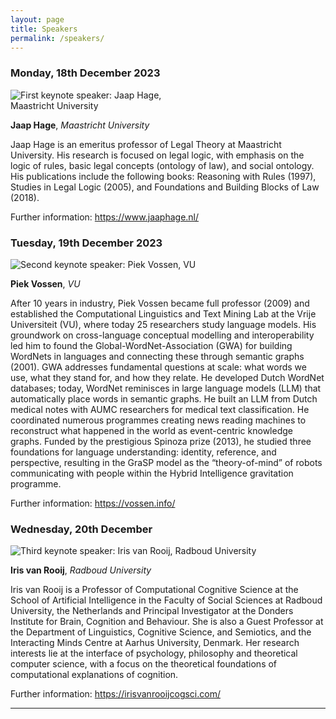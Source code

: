 ```yaml
---
layout: page
title: Speakers
permalink: /speakers/
---
```


### Monday, 18th December 2023

<img src="https://jurix23.maastrichtlawtech.eu/assets/jaaphage.png" style="max-width: 300px;" alt="First keynote speaker: Jaap Hage, Maastricht University" />

**Jaap Hage**, *Maastricht University*

Jaap Hage is an emeritus professor of Legal Theory at Maastricht University. His research is focused on legal logic, with emphasis on the logic of rules, basic legal concepts (ontology of law), and social ontology. His publications include the following books: Reasoning with Rules (1997), Studies in Legal Logic (2005), and Foundations and Building Blocks of Law (2018).

Further information: <https://www.jaaphage.nl/>

### Tuesday, 19th December 2023

<img src="https://jurix23.maastrichtlawtech.eu/assets/piekvossen.png" alt="Second keynote speaker: Piek Vossen, VU" />

**Piek Vossen**, *VU*

After 10 years in industry, Piek Vossen became full professor (2009) and established the Computational Linguistics and Text Mining Lab at the Vrije Universiteit (VU), where today 25 researchers study language models. His groundwork on cross-language conceptual modelling and interoperability led him to found the Global-WordNet-Association (GWA) for building WordNets in languages and connecting these through semantic graphs (2001). GWA addresses fundamental questions at scale: what words we use, what they stand for, and how they relate. He developed Dutch WordNet databases; today, WordNet reminisces in large language models (LLM) that automatically place words in semantic graphs. He built an LLM from Dutch medical notes with AUMC researchers for medical text classification. He coordinated numerous programmes creating news reading machines to reconstruct what happened in the world as event-centric knowledge graphs. Funded by the prestigious Spinoza prize (2013), he studied three foundations for language understanding: identity, reference, and perspective, resulting in the GraSP model as the “theory-of-mind” of robots communicating with people within the Hybrid Intelligence gravitation programme.

Further information: <https://vossen.info/>

### Wednesday, 20th December

<img src="https://jurix23.maastrichtlawtech.eu/assets/irisvanrooij.png" alt="Third keynote speaker: Iris van Rooij, Radboud University" />

**Iris van Rooij**, *Radboud University* 

Iris van Rooij is a Professor of Computational Cognitive Science at the School of Artificial Intelligence in the Faculty of Social Sciences at Radboud University, the Netherlands and Principal Investigator at the Donders Institute for Brain, Cognition and Behaviour. She is also a Guest Professor at the Department of Linguistics, Cognitive Science, and Semiotics, and the Interacting Minds Centre at Aarhus University, Denmark. Her research interests lie at the interface of psychology, philosophy and theoretical computer science, with a focus on the theoretical foundations of computational explanations of cognition.

Further information: <https://irisvanrooijcogsci.com/>

--------


